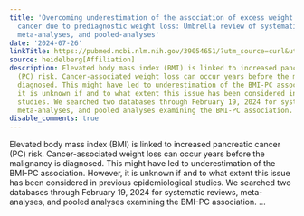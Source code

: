```yaml
---
title: 'Overcoming underestimation of the association of excess weight with pancreatic
  cancer due to prediagnostic weight loss: Umbrella review of systematic reviews,
  meta-analyses, and pooled-analyses'
date: '2024-07-26'
linkTitle: https://pubmed.ncbi.nlm.nih.gov/39054651/?utm_source=curl&utm_medium=rss&utm_campaign=pubmed-2&utm_content=1FakS-2QOkCT8HsMOQP1bCRQ4YzyumYOmxmF0moLsQ3dFB1E9V&fc=20220326224207&ff=20240726183330&v=2.18.0.post9+e462414
source: heidelberg[Affiliation]
description: Elevated body mass index (BMI) is linked to increased pancreatic cancer
  (PC) risk. Cancer-associated weight loss can occur years before the malignancy is
  diagnosed. This might have led to underestimation of the BMI-PC association. However,
  it is unknown if and to what extent this issue has been considered in previous epidemiological
  studies. We searched two databases through February 19, 2024 for systematic reviews,
  meta-analyses, and pooled analyses examining the BMI-PC association. ...
disable_comments: true
---
```

Elevated body mass index (BMI) is linked to increased pancreatic cancer (PC) risk. Cancer-associated weight loss can occur years before the malignancy is diagnosed. This might have led to underestimation of the BMI-PC association. However, it is unknown if and to what extent this issue has been considered in previous epidemiological studies. We searched two databases through February 19, 2024 for systematic reviews, meta-analyses, and pooled analyses examining the BMI-PC association. ...